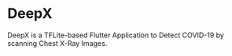 # DeepX
DeepX is a TFLite-based Flutter Application to Detect COVID-19 by scanning Chest X-Ray Images.
